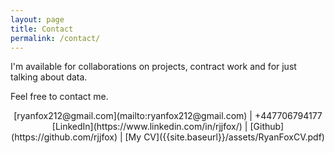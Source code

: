 ```yaml
---
layout: page
title: Contact
permalink: /contact/
---
```


I'm available for collaborations on projects, contract work and for just talking about data.

Feel free to contact me.

<div align="center">
<i class="fas fa-envelope-square"></i> [ryanfox212@gmail.com](mailto:ryanfox212@gmail.com) | <i class="fas fa-phone"></i> +447706794177
<br>
<i class="fab fa-linkedin-in"></i> [LinkedIn](https://www.linkedin.com/in/rjjfox/) | <i class="fab fa-github"></i> [Github](https://github.com/rjjfox) | <i class="fas fa-user"></i> [My CV]({{site.baseurl}}/assets/RyanFoxCV.pdf)
</div>
